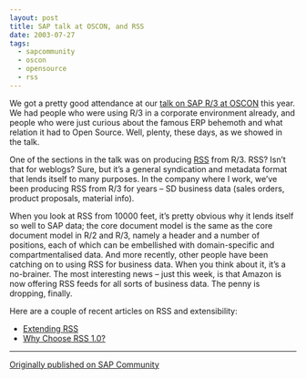 ```yaml
---
layout: post
title: SAP talk at OSCON, and RSS
date: 2003-07-27
tags:
  - sapcommunity
  - oscon
  - opensource
  - rss
---
```

We got a pretty good attendance at our [talk on SAP R/3 at OSCON](https://web.archive.org/web/20031211145311/http://conferences.oreillynet.com/cs/os2003/view/e_sess/3759) this year. We had people who were using R/3 in a corporate environment already, and people who were just curious about the famous ERP behemoth and what relation it had to Open Source. Well, plenty, these days, as we showed in the talk.

One of the sections in the talk was on producing [RSS](http://www.purl.org/rss/1.0/) from R/3. RSS? Isn’t that for weblogs? Sure, but it’s a general syndication and metadata format that lends itself to many purposes. In the company where I work, we’ve been producing RSS from R/3 for years – SD business data (sales orders, product proposals, material info).

When you look at RSS from 10000 feet, it’s pretty obvious why it lends itself so well to SAP data; the core document model is the same as the core document model in R/2 and R/3, namely a header and a number of positions, each of which can be embellished with domain-specific and compartmentalised data. And more recently, other people have been catching on to using RSS for business data. When you think about it, it’s a no-brainer. The most interesting news – just this week, is that Amazon is now offering RSS feeds for all sorts of business data. The penny is dropping, finally.

Here are a couple of recent articles on RSS and extensibility:

* [Extending RSS](https://www.xml.com/pub/a/2003/07/23/extendingrss.html)
* [Why Choose RSS 1.0?](https://www.xml.com/pub/a/2003/07/23/rssone.html)

---

[Originally published on SAP Community](https://blogs.sap.com/2003/07/27/sap-talk-at-oscon-and-rss/)
